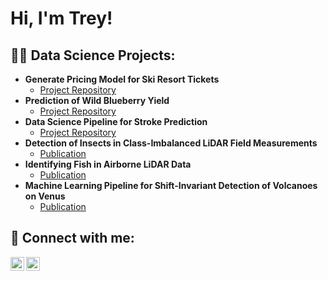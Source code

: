 <h1>Hi, I'm Trey! 

<h2>👨‍💻 Data Science Projects:</h2>

- <b>Generate Pricing Model for Ski Resort Tickets</b>
  - [Project Repository](https://github.com/tscofield034/BigMountainPricingCapstone)
- <b>Prediction of Wild Blueberry Yield</b>
  - [Project Repository](https://github.com/joshmadakor1/Package-Delivery-Pathfinding-Algorithm)
- <b>Data Science Pipeline for Stroke Prediction</b>
  - [Project Repository](https://github.com/tscofield034/Capstone2-StrokePrediction)
- <b>Detection of Insects in Class-Imbalanced LiDAR Field Measurements</b>
  - [Publication](https://ieeexplore.ieee.org/abstract/document/9596143)</b></i>
- <b>Identifying Fish in Airborne LiDAR Data</b>
  - [Publication](https://ieeexplore.ieee.org/abstract/document/9521457)
- <b>Machine Learning Pipeline for Shift-Invariant Detection of Volcanoes on Venus</b>
  - [Publication](https://scholarworks.montana.edu/xmlui/handle/1/16302)

<h2> 🤳 Connect with me:</h2>

[<img align="left" alt="tscofield | LinkedIn" width="22px" src="https://cdn.jsdelivr.net/npm/simple-icons@v3/icons/linkedin.svg" />][linkedin]
[<img align="left" alt="tscofield | LinkedIn" width="22px" src="https://upload.wikimedia.org/wikipedia/commons/7/7e/Gmail_icon_%282020%29.svg" />][gmail]  

  [linkedin]: https://linkedin.com/in/tscofield
  [gmail]: mailto:tscofield034@gmail.com

<!--
**tscofield034/tscofield034** is a ✨ _special_ ✨ repository because its `README.md` (this file) appears on your GitHub profile.

Here are some ideas to get you started:

- 🔭 I’m currently working on ...
- 🌱 I’m currently learning ...
- 👯 I’m looking to collaborate on ...
- 🤔 I’m looking for help with ...
- 💬 Ask me about ...
- 📫 How to reach me: ...
- 😄 Pronouns: ...
- ⚡ Fun fact: ...
-->
